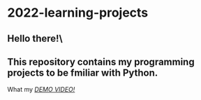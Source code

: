 # 2022-learning-projects
## Hello there!\
## This repository contains my programming projects to be fmiliar with Python.

What my *[DEMO VIDEO!](https://drive.google.com/drive/folders/1N3fCQrtkmYjy30k6ZL4NRCfEHya1Pr-h?usp=sharing)*
